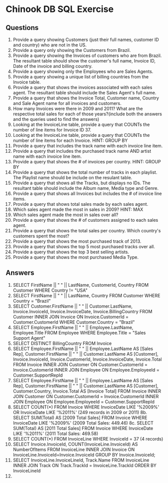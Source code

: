# Chinook DB SQL Exercise

## Questions
1. Provide a query showing Customers (just their full names, customer ID and country) who are not in the US.
2. Provide a query only showing the Customers from Brazil.
3. Provide a query showing the Invoices of customers who are from Brazil. The resultant table should show the customer's full name, Invoice ID, Date of the invoice and billing country.
4. Provide a query showing only the Employees who are Sales Agents.
5. Provide a query showing a unique list of billing countries from the Invoice table.
6. Provide a query that shows the invoices associated with each sales agent. The resultant table should include the Sales Agent's full name.
7. Provide a query that shows the Invoice Total, Customer name, Country and Sale Agent name for all invoices and customers.
8. How many Invoices were there in 2009 and 2011? What are the respective total sales for each of those years?(include both the answers and the queries used to find the answers)
9. Looking at the InvoiceLine table, provide a query that COUNTs the number of line items for Invoice ID 37.
10. Looking at the InvoiceLine table, provide a query that COUNTs the number of line items for each Invoice. HINT: GROUP BY
11. Provide a query that includes the track name with each invoice line item.
12. Provide a query that includes the purchased track name AND artist name with each invoice line item.
13. Provide a query that shows the # of invoices per country. HINT: GROUP BY
14. Provide a query that shows the total number of tracks in each playlist. The Playlist name should be include on the resulant table.
15. Provide a query that shows all the Tracks, but displays no IDs. The resultant table should include the Album name, Media type and Genre.
16. Provide a query that shows all Invoices but includes the # of invoice line items.
17. Provide a query that shows total sales made by each sales agent.
18. Which sales agent made the most in sales in 2009? HINT: MAX
19. Which sales agent made the most in sales over all?
20. Provide a query that shows the # of customers assigned to each sales agent.
21. Provide a query that shows the total sales per country. Which country's customers spent the most?
22. Provide a query that shows the most purchased track of 2013.
23. Provide a query that shows the top 5 most purchased tracks over all.
24. Provide a query that shows the top 3 best selling artists.
25. Provide a query that shows the most purchased Media Type.

## Answers
1. SELECT FirstName || " " || LastName, CustomerId, Country FROM Customer WHERE Country != "USA"
2. SELECT FirstName || " " || LastName, Country FROM Customer WHERE Country = "Brazil"
3. SELECT Customer.FirstName || " " || Customer.LastName, Invoice.InvoiceId, Invoice.InvoiceDate, Invoice.BillingCountry FROM Customer INNER JOIN Invoice ON Invoice.CustomerId = Customer.CustomerId WHERE Customer.Country = "Brazil"
4. SELECT Employee.FirstName || " " || Employee.LastName, Employee.Title FROM Employee WHERE Employee.Title = "Sales Support Agent"
5. SELECT DISTINCT BillingCountry FROM Invoice
6. SELECT
Employee.FirstName || " " || Employee.LastName AS [Sales Rep],
Customer.FirstName || " " || Customer.LastName AS [Customer],
Invoice.InvoiceId, Invoice.CustomerId, Invoice.InvoiceDate, Invoice.Total
FROM Invoice
INNER JOIN Customer ON Customer.CustomerId = Invoice.CustomerId
INNER JOIN Employee ON Employee.EmployeeId = Customer.SupportRepId
7. SELECT
Employee.FirstName || " " || Employee.LastName AS [Sales Rep],
Customer.FirstName || " " || Customer.LastName AS [Customer],
Customer.Country,
Invoice.Total AS [Invoice Total]
FROM Invoice
INNER JOIN Customer ON Customer.CustomerId = Invoice.CustomerId
INNER JOIN Employee ON Employee.EmployeeId = Customer.SupportRepId
8. SELECT COUNT(*) FROM Invoice WHERE InvoiceDate LIKE '%2009%' OR InvoiceDate LIKE '%2011%' (249 records in 2009 or 2011)
8b. SELECT SUM(Total) AS [2009 Total Sales] FROM Invoice WHERE InvoiceDate LIKE '%2009%' (2009 Total Sales: 449.46)
8c. SELECT SUM(Total) AS [2011 Total Sales] FROM Invoice WHERE InvoiceDate LIKE '%2011%' (2011 Total Sales: 469.58)
9. SELECT COUNT(*) FROM InvoiceLine WHERE InvoiceId = 37 (4 records)
10. SELECT Invoice.InvoiceId, COUNT(InvoiceLine.InvoiceId) AS NumberOfItems FROM InvoiceLine
INNER JOIN Invoice
ON InvoiceLine.InvoiceId=Invoice.InvoiceId
GROUP BY Invoice.InvoiceId;
11. SELECT InvoiceLine.InvoiceLineId, Track.Name
FROM InvoiceLine
INNER JOIN Track ON Track.TrackId = InvoiceLine.TrackId
ORDER BY InvoiceLineId
12. 





